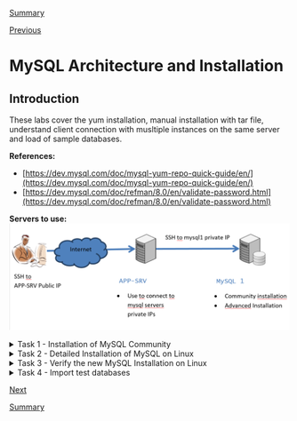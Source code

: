 [Summary](./index.md)

[Previous](./test_connectivity.md)

# MySQL Architecture and Installation

## Introduction
These labs cover the yum installation, manual installation with tar file, understand client connection with musltiple instances on the same server and load of sample databases.

**References:**
- [https://dev.mysql.com/doc/mysql-yum-repo-quick-guide/en/](https://dev.mysql.com/doc/mysql-yum-repo-quick-guide/en/)
- [https://dev.mysql.com/doc/refman/8.0/en/validate-password.html](https://dev.mysql.com/doc/refman/8.0/en/validate-password.html)

**Servers to use:**
![Server to use for the lab](../images/servers_to_use-architect_and_design.png)

<details>
  <summary>Task 1 - Installation of MySQL Community</summary>

**Objective:** Installation of MySQL 8 (Community) on Oracle Linux 8. Because by default RedHat install MariaDB so, we update the repository to install the original MySQL.

**We are working on server:** mysql1

1.	Open an SSH client to app-srv
    ```shell
    ssh -i id_rsa_app-srv opc@your_public_ip
    ```

2.	Connect to mysql1 from app-srv
    ```shell
    ssh -i $HOME/sshkeys/id_rsa_mysql1 opc@mysql1
    ```

3.	**We work from now on server  mysql1.**
    Which MySQL packages are installed on your Linux?
    ```shell
    sudo rpm -qa | grep mysql
    ```

4.	What happens when you try to install the mysql binaries with RedHat repositories? 
    Run this command but don’t confirm
    ```shell
    sudo yum install mysql 
    ```

5.	As you have seen, above command try to install MariaDB sw. Each distribution has its own repositories and different choices for the packages to install.

6.	Oracle Linux 8 already have the official MySQL repository, but we want here to practice how to import it in a generic/education perspective. 
    First add the repository PGPkey
    ```shell
    sudo rpm --import https://repo.mysql.com/RPM-GPG-KEY-mysql-2022 
    ```

7.	Now download the package from https://dev.mysql.com/downloads/ and install it
    ```shell
    wget https://dev.mysql.com/get/mysql80-community-release-el8-1.noarch.rpm
    ```
    ```shell
    sudo yum -y install mysql80-community-release-el8-1.noarch.rpm
    ```

8.	Update repository database with the new references
    ```shell
    sudo yum repolist all
    ```

9.	Repeat the command above to install mysql-client (without using the mysql module id default repositories, to force the usage of MySQL ones) and note the different packages
    ```shell
    sudo yum module disable mysql
    ```
    ```shell
    sudo yum install mysql
    ```

10.	If only mysql packages are shown, confirm the installation.

11.	Install mysql-server
    ```shell
    sudo yum install mysql-server
    ```

12.	Because MySQL is automatically installed you can use OS command for service management, for example to check if it’s already started
    ```shell
    sudo systemctl status mysqld
    ```

13.	Start MySQL if not started
    ```shell
    sudo systemctl start mysqld
    ```
    ```shell
    sudo systemctl status mysqld
    ```

14.	Check the content of my.cnf, that is in default folder for linux OS and note some info (lines that stat with “\#” are just comments)
    1. Display the content of the file
    ```shell
    cat /etc/my.cnf 
    ```

    2.	Where is the database and the error log (mysqld.log) stored?
        Write down the answer.

    3.	check if there are error for the instance looking in the error log file
    ```shell
    sudo grep -i error /var/log/mysqld.log
    ```
 
15. Starting from MySQL 5.7 the default installation of MySQL Server generates a one-time password. You find it in error log notes above
    ```shell
    sudo grep 'temporary' /var/log/mysqld.log
    ```

16.	Login to MySQL using password retrieved in previous step
    ```shell
    mysql -uroot -p -h localhost
    ```

17.	Try to run a command and write down the error message.

    ERROR MESSAGE: _______________________________________________________________

    ```sql
    status;
    ```

18.	Change root password

    ```sql
    ALTER USER 'root'@'localhost' IDENTIFIED BY 'Welcome1!';
    ```


19.	Retry command above, now it works
    ```sql
    status;
    ```

20.	Which databases are installed by default?
    ```sql
    show databases;
    ```
    <pre>
    +--------------------+    
    | Database           |  
    +--------------------+  
    | information_schema |  
    | mysql              |  
    | performance_schema |  
    | sys                |  
    +--------------------+  
    4 rows in set (0.01 sec)
    </pre>
    
21.	To see which version of MySQL you are using submit the command
    ```sql
    show variables like "%version%";
    ```

22.	Check default users in standard installation
    ```sql
    select user, host from mysql.user where user='root';
    ```

23.	Logout as ‘root’ and connect as admin
    ```sql
    exit
    ```

</details>

<details><summary>Task 2 - Detailed Installation of MySQL on Linux</summary>

**Objective:** Installation of MySQL 8 (Community) on Oracle Linux 8. Because by default RedHat install MariaDB so, we update the repository to install the original MySQL.

**We are working on server:** mysql1

1.	If not already connected, connect to mysql1 server trhougth app-srv
    ```shell
    ssh -i $HOME/sshkeys/id_rsa_mysql1 opc@mysql1
    ```

2.	On Oracle Linux8/RHEL8/Centos 8 is required to install ncurses-compat-libs to use the tar package (not for the rpms)
    ```shell
    sudo yum install -y ncurses-compat-libs
    ```

3.	Usually, to run mysql is used the user “mysql”, but because he’s already available we show here how create a new one.
    Create a new user/group for your MySQL service (mysqluser/mysqlgrp) and a add ‘mysqlgrp’ group to opc to help labs execution.
    ```shell
    sudo groupadd mysqlgrp
    ```
    ```shell
    sudo useradd -r -g mysqlgrp -s /bin/false mysqluser
    ```
    ```shell
    sudo usermod -a -G mysqlgrp opc
    ```

4.	Create new directory structure:
    ```shell
    sudo mkdir /mysql/ /mysql/etc /mysql/data
    ```
    ```shell
    sudo mkdir /mysql/log /mysql/temp /mysql/binlog
    ```

5.	To simplify the lab, add the mysql bin folder to the bash profile and customize the client prompt.
    Please insert these lines at the end of the file /home/opc/.bashrc

    >export PATH=$PATH:/mysql/mysql-latest/bin  
    export MYSQL_PS1="\\u - mysql>\\_"

    You can edit the file with the editor that you prefer, here some examples

    ```shell
    nano /home/opc/.bashrc
    ```
    ```shell
    vi /home/opc/.bashrc
    ```

6.	Close the ssh session and reopen it to activate the new privilege and settings for opc user

7.	Extract the tarball in your /mysql folder
    ```shell
    cd /mysql/
    ```
    ```shell
    ls -l /workshop/linux/mysql-commercial-8.0.*.tar.xz
    ```
    ```shell
    sudo tar xvf /workshop/linux/mysql-commercial-8.0.*.tar.xz
    ```

8.	Create a symbolic link to mysql binary installation
    ```shell
    sudo ln -s mysql-commercial-8.0.* mysql-latest
    ```

9.	Create a new configuration file my.cnf inside /mysql/etc
To help you we created one with some variables, please copy it
    ```shell
    sudo cp /workshop/support/my.cnf.mysql1 /mysql/etc/my.cnf
    ```

10.	Check the content of the configuration file to have a look inside.
Please note that, because the port 3306 is already in use by the community server previously installed , we use now port 3307.
    ```shell
    cat /mysql/etc/my.cnf
    ```

11.	For security reasons change ownership and permissions
    ```shell
    sudo chown -R mysqluser:mysqlgrp /mysql
    ```
    ```shell
    sudo chmod -R 750 /mysql
    ```

12. The following permission is for the Lab purpose so that opc account can make changes and copy files to overwrite the content
    ```shell
    sudo chmod -R 770 /mysql/etc
    ```

13.	Save the changes, log out and log in again from the ssh for the changes to take effect on the user profile.initialize your database
    ```shell
    sudo /mysql/mysql-latest/bin/mysqld --defaults-file=/mysql/etc/my.cnf --initialize --user=mysqluser
    ```

14.	Start your new mysql instance
    ```shell
    sudo /mysql/mysql-latest/bin/mysqld --defaults-file=/mysql/etc/my.cnf --user=mysqluser &
    ```

15.	Verify that process is running
    ```shell
    ps -ef | grep mysqld
    ```
    ```shell
    netstat -an | grep 3307
    ```

16.	Another way is searching the message “ready for connections” in error log as one of the last
    ```shell
    grep -i ready /mysql/log/err_log.log 
    ```

17.	Retrieve root password for first login
    ```shell
    grep -i 'temporary password' /mysql/log/err_log.log
    ```

18.	Before version 5.7 it was recommended to run the ' mysql_secure_installation ' script. From version 5.7 all these settings are “by default”, but the script can be used also to setup the validate_password plugin (used later). Execute now mysql_secure_installation
    ```shell
    mysql_secure_installation -h127.0.0.1 -P3307
    ```

    using these values
    - **root password:** retrieved from previous step
    - **new password:** Welcome1!
    - **setup VALIDATE PASSWORD component:** Y
    - **password validation policy:** 2
    - **Change the password for root:** N
    - **Remove anonymous users:** Y
    - **Disallow root login remotely:** N
    - **Remove test database:** Y
    - **Reload privilege tables now:** Y

19.	Login to you mysql-advanced installation and check the status.
    ```shell
    mysql -uroot -p -h 127.0.0.1 -P3307
    ```
    ```sql
    status
    ```

20.	Shutdown the service
    ```sql
    exit
    ```
    ```sql
    mysqladmin -uroot -h127.0.0.1 -p -P3307 shutdown
    ```

21.	Configure automatic startup and shutdown with system.
    Add a systemd service unit configuration file with details about the MySQL service. The file is named mysqld.service and is placed in /usr/lib/systemd/system. We created one for you (See addendum for the content)
    ```shell
    sudo cp /workshop/support/mysqld-advanced.service /usr/lib/systemd/system/
    ```
    ```shell
    sudo chmod 644 /usr/lib/systemd/system/mysqld-advanced.service
    ```
    ```shell
    sudo systemctl enable mysqld-advanced.service
    ```
 
22.	Test start, stop and restart
    ```shell
    sudo systemctl start mysqld-advanced
    ```
    ```shell
    sudo systemctl status mysqld-advanced
    ```
    ```shell
    sudo systemctl stop mysqld-advanced
    ```
    ```shell
    sudo systemctl status mysqld-advanced
    ```
    ```shell
    sudo systemctl restart mysqld-advanced
    ```
    ```shell
    sudo systemctl status mysqld-advanced
    ```

23.	Reconnect with mysql client
    ```shell
    mysql -uroot -p -h 127.0.0.1 -P3307
    ```

24.	Create a new administrative user called 'admin' with remote access and full privileges
    ```sql
    CREATE USER 'admin'@'%' IDENTIFIED BY 'Welcome1!';
    ```
    ```sql
    GRANT ALL PRIVILEGES ON *.* TO 'admin'@'%' WITH GRANT OPTION;
    ```

25.	In the configuration file was specified to load the commercial Thread Pool Plugin, check if it’s loaded and active. We use here the same command with different output (“;” vs “\G” as line termination)
    ```sql
    select * from information_schema.plugins where plugin_name like 'thread%';
    ```
    ```sql
    select * from information_schema.plugins where plugin_name like 'thread%'\G
    ```



</details>
<details><summary>Task 3 - Verify the new MySQL Installation on Linux</summary>

**Objective:** understand how MySQL connection works with multiple instances on the same server

**We are working on server:** mysql1

1.	If not already connected, connect to mysql1 server trhougth app-srv
    ```shell
    ssh -i $HOME/sshkeys/id_rsa_mysql1 opc@mysql1
    ```

2.  Discussion about MySQL connections.
    Please note that now you have 2 instances on the same server: one on 3306 (community) and one on 3307 (commercial).
    MySQL (as default) interpret localhost as socket and not the 127.0.0.1 TCP address.
    This may end with strange behaviors and errors
    Here we practice connecting in various way and check what is working and what is not (note: port 3310 is intentionally wrong).

3.	Use the command in table below to test different connection strings and check the result.
    If the result is not clear to you, please ask an explanation to your instructor.
    Please note that “-p” lowercase refers to password, “-P” uppercase refer to the TCP port.

    Don’t be confused by the client version and check these lines, to understand “why” (not all are always available…)

    Current user:  
    Connection:  
    UNIX socket:  
    TCP port:  
    Server version:  

___
```shell
mysql -u root -p
```
```sql
status   
```
Port: 3306 or 3307? ______ SSL: Y/N ? ______ Connection: Socket/TCP? ______
___
```shell
mysql -u root -p -P3306
```
```sql
status   
```
Port: 3306 or 3307? ______ SSL: Y/N ? ______ Connection: Socket/TCP? ______
___
```shell
mysql -u root -p -P3307
```
```sql
status   
```
Port: 3306 or 3307? ______ SSL: Y/N ? ______ Connection: Socket/TCP? ______
___
```shell
mysql -uroot -p -h localhost -P3310
```
```sql
status   
```
Port: 3306 or 3307? ______ SSL: Y/N ? ______ Connection: Socket/TCP? ______
___
```shell
mysql -uadmin -p -h 127.0.0.1 -P3307
```
```sql
status   
```
Port: 3306 or 3307? ______ SSL: Y/N ? ______ Connection: Socket/TCP? ______
___
```shell
mysql -uadmin -p -h mysql1 -P3307
```
```sql
status

Note: we are using here the hostname 
```
Port: 3306 or 3307? ______ SSL: Y/N ? ______ Connection: Socket/TCP? ______
___
```shell
mysql -uroot -p -S /var/lib/mysql/mysql.sock
```
```sql
status   
```
Port: 3306 or 3307? ______ SSL: Y/N ? ______ Connection: Socket/TCP? ______
___
```shell
mysql -uroot -p -S /mysql/temp/mysql.sock
```
```sql
status   
```
Port: 3306 or 3307? ______ SSL: Y/N ? ______ Connection: Socket/TCP? ______
___

</details>

<details><summary>Task 4 - Import test databases</summary>

**Objective:**
- install test databases for labs (world and employees)
- have a look on useful statements

**We are working on server:** mysql1

1.	If not already connected, connect to mysql1 server trhougth app-srv
    ```shell
    ssh -i $HOME/sshkeys/id_rsa_mysql1 opc@mysql1
    ```

2.	Now that we better understood how to connect, we can remove the community installation and refresh PATH cache with the bash command “hash”
    ```shell
    sudo yum remove mysql mysql-server
    ```
    ```shell
    hash -r
    ```

3.	Import the world database, that will be used later, from c:\workshop\databases\world  
    You can do it with mysql client
    ```shell
    mysql -uadmin -p -P3307 -h mysql1 < /workshop/databases/world/world.sql
    ```

4.	Import the employees demo database that is in /workshop/databases folder. The load script is designed to be executed from the directory where it's located, so move there
    ```shell
    cd /workshop/databases/employees
    ```

5. Now we can load the database
    ```sql
    mysql -uadmin -p -P3307 -h mysql1 < ./employees.sql
    ```

5.	Now we can aslo have a look to some useful SQL Statements.
    So, we connect with the mysql client
    ```shell
    mysql -uadmin -p -h mysql1 -P 3307
    ```

6. We can see the version of our instance
    ```sql
    SHOW VARIABLES LIKE "%version%";
    ```

7. We can search which tables are or not in InnoDB Format (table format will be discussed in next module) 
    ```sql
    SELECT table_name, engine FROM INFORMATION_SCHEMA.TABLES WHERE engine = 'InnoDB';
    ```
    ```sql
    SELECT table_name, engine FROM INFORMATION_SCHEMA.TABLES WHERE engine <> 'InnoDB';
    ```

9. We can search which tables are in InnoDB Format and not in the system databases
    ```sql
    SELECT table_name, engine FROM INFORMATION_SCHEMA.TABLES where engine = 'InnoDB' and table_schema not in ('mysql','information_schema', 'sys');
    ```

10. We can check the space used by engine
    ```sql
    SELECT ENGINE, COUNT(*), SUM(DATA_LENGTH)/ 1024 / 1024 AS 'Data MB', SUM(INDEX_LENGTH)/1024 / 1024 AS 'Index MB' FROM information_schema.TABLEs group by engine;
    ```

11. We can check the space used by tables
    ```sql
    SELECT table_schema AS 'Schema', SUM( data_length ) / 1024 / 1024 AS 'Data MB', SUM( index_length ) / 1024 / 1024 AS 'Index MB', SUM( data_length + index_length ) / 1024 / 1024 AS 'Sum' FROM information_schema.tables GROUP BY table_schema ;
    ```

12. We can check the actual connections
    ```sql
    SHOW FULL PROCESSLIST; 
    ```

13. It's also possible to use a different terminator to show the result in horizontal (;) or vertical (\G) format.
    Try these commands.
    ```sql
    SHOW GLOBAL VARIABLES\G
    ```

14. We can check various values for the overall status
    ```sql
    SHOW GLOBAL STATUS\G 
    ```
    ```sql
    SHOW ENGINE INNODB STATUS\G 
    ```

</details>

[Next](./mysql__database_design.md)

[Summary](./index.md)
